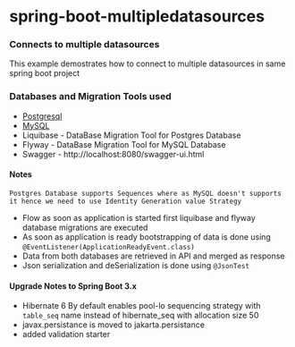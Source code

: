 # spring-boot-multipledatasources

### Connects to multiple datasources

This example demostrates how to connect to multiple datasources in same spring boot project

### Databases and Migration Tools used

* [Postgresql](spring-boot-multipledatasources/src/main/java/com/example/multipledatasources/model/cardholder/)
* [MySQL](spring-boot-multipledatasources/src/main/java/com/example/multipledatasources/model/member/)
* Liquibase - DataBase Migration Tool for Postgres Database
* Flyway - DataBase Migration Tool for MySQL Database
* Swagger - http://localhost:8080/swagger-ui.html

#### Notes

```
Postgres Database supports Sequences where as MySQL doesn't supports it hence we need to use Identity Generation value Strategy
```

* Flow as soon as application is started first liquibase and flyway database migrations are executed
* As soon as application is ready bootstrapping of data is done using `@EventListener(ApplicationReadyEvent.class)`
* Data from both databases are retrieved in API and merged as response
* Json serialization and deSerialization is done using `@JsonTest`

#### Upgrade Notes to Spring Boot 3.x

* Hibernate 6 By default enables pool-lo sequencing strategy with `table_seq` name instead of hibernate\_seq with allocation size 50
* javax.persistance is moved to jakarta.persistance
* added validation starter
